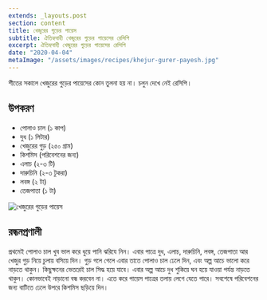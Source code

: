 ```yaml
---
extends: _layouts.post
section: content
title: খেজুরের গুড়ের পায়েস
subtitle: ঐতিহ্যবাহী খেজুরের গুড়ের পায়েসের রেসিপি
excerpt: ঐতিহ্যবাহী খেজুরের গুড়ের পায়েসের রেসিপি
date: "2020-04-04"
metaImage: "/assets/images/recipes/khejur-gurer-payesh.jpg"
---
```


শীতের সকালে খেজুরের গুড়ের পায়েসের কোন তুলনা হয় না। চলুন দেখে নেই রেসিপি।

## উপকরণ

- পোলাও চাল (১ কাপ)
- দুধ (১ লিটার)
- খেজুরের গুড় (২৫০ গ্রাম)
- কিশমিস (পরিবেশনের জন্য)
- এলাচ (২-৩ টি)
- দারুচিনি (২-৩ টুকরা)
- লবঙ্গ (২ টা)
- তেজপাতা (১ টা)

![খেজুরের গুড়ের পায়েস](/assets/images/recipes/khejur-gurer-payesh.jpg)

## রন্ধনপ্রণালী

প্রথমেই পোলাও চাল খুব ভাল করে ধুয়ে পানি ঝরিযে নিন। এবার পাত্রে দুধ, এলাচ, দারুচিনি, লবঙ্গ, তেজপাতা
আর খেজুর গুড় নিয়ে চুলায় বসিয়ে দিন। গুড় গলে গেলে এবার তাতে পোলাও চাল ঢেলে দিন, এবং অল্প আচে ভালো
করে নাড়তে থাকুন। কিছুক্ষনের ভেতরেই চাল সিদ্ধ হয়ে যাবে। এবার অল্প আচে দুধ শুকিয়ে ঘন হয়ে যাওয়া পর্যন্ত নাড়তে
থাকুন। কোনভাবেই নাড়ানো বন্ধ করবেন না। এতে করে পায়েস পাত্রের তলায় লেগে যেতে পারে। সবশেষে পরিবেশনের
জন্য বাটিতে ঢেলে উপরে কিশমিস ছড়িয়ে দিন।
